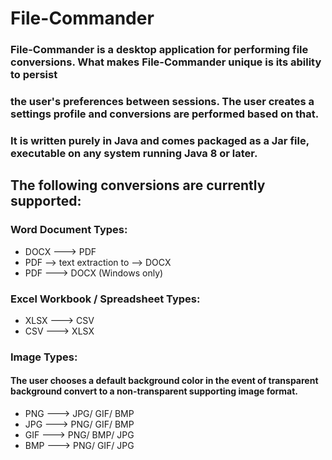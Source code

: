 # File-Commander
### File-Commander is a desktop application for performing file conversions. What makes File-Commander unique is its ability to persist 
### the user's preferences between sessions. The user creates a settings profile and conversions are performed based on that.
###  It is written purely in Java and comes packaged as a Jar file, executable on any system running Java 8 or later. 
## The following conversions are currently supported:
### Word Document Types:
- DOCX ---> PDF
- PDF --> text extraction to --> DOCX
- PDF ---> DOCX (Windows only)
### Excel Workbook / Spreadsheet Types:
- XLSX ---> CSV
- CSV ---> XLSX
### Image Types: 
#### The user chooses a default background color in the event of transparent background convert to a non-transparent supporting image format. 
- PNG ---> JPG/ GIF/ BMP
- JPG ---> PNG/ GIF/ BMP
- GIF ---> PNG/ BMP/ JPG
- BMP ---> PNG/ GIF/ JPG
